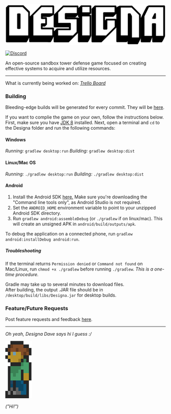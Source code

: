 ![logo](web/logo.png)

[![Discord](https://img.shields.io/discord/766121641247375371.svg)](https://discord.gg/ZKfy8P7)

An open-source sandbox tower defense game focused on creating effective systems to acquire and utilize resources.

---

What is currently being worked on: _[Trello Board](https://trello.com/b/KGBrnVi1/designa-trello)_

### Building

Bleeding-edge builds will be generated for every commit. They will be [here](https://github.com/iwilkey/Designa/releases).

If you want to complie the game on your own, follow the instructions below.
First, make sure you have [JDK 8](https://adoptopenjdk.net/) installed. 
Next, open a terminal and `cd` to the Designa folder and run the following commands:

#### Windows

_Running:_ `gradlew desktop:run`
_Building:_ `gradlew desktop:dist`

#### Linux/Mac OS

_Running:_ `./gradlew desktop:run`
_Building:_ `./gradlew desktop:dist`

#### Android

1. Install the Android SDK [here.](https://developer.android.com/studio#downloads) Make sure you're downloading the "Command line tools only", as Android Studio is not required.
2. Set the `ANDROID_HOME` environment variable to point to your unzipped Android SDK directory.
3. Run `gradlew android:assembleDebug` (or `./gradlew` if on linux/mac). This will create an unsigned APK in `android/build/outputs/apk`.

To debug the application on a connected phone, run `gradlew android:installDebug android:run`.

##### Troubleshooting

If the terminal returns `Permission denied` or `Command not found` on Mac/Linux, run `chmod +x ./gradlew` before running `./gradlew`. *This is a one-time procedure.*

Gradle may take up to several minutes to download files. <br>
After building, the output .JAR file should be in `/desktop/build/libs/Designa.jar` for desktop builds.


### Feature/Future Requests

Post feature requests and feedback [here](https://discord.gg/ZKfy8P7).

---

*Oh yeah, Designa Dave says hi I guess :/*

![dave](web/dave.png)

*("Hi!")*
